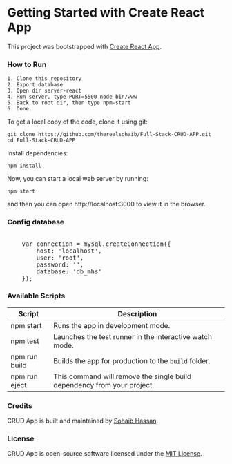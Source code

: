 # Getting Started with Create React App

This project was bootstrapped with [Create React App](https://github.com/therealsohaib/Full-Stack-CRUD-APP.git).


### How to Run
    1. Clone this repository
    2. Export database
    3. Open dir server-react
    4. Run server, type PORT=5500 node bin/www
    5. Back to root dir, then type npm-start
    6. Done. 

  To get a local copy of the code, clone it using git:

```
git clone https://github.com/therealsohaib/Full-Stack-CRUD-APP.git
cd Full-Stack-CRUD-APP
```
Install dependencies:

```
npm install
```
Now, you can start a local web server by running:

```
npm start
```
and then you can open http://localhost:3000 to view it in the browser.

### Config database
<pre>

    var connection = mysql.createConnection({
        host: 'localhost',
        user: 'root',
        password: '',
        database: 'db_mhs'
    });
</pre>

### Available Scripts
| Script        | Description                                                             |
| ------------- | ----------------------------------------------------------------------- |
| npm start     | Runs the app in development mode.                                   |
| npm test      | Launches the test runner in the interactive watch mode.                 |
| npm run build | Builds the app for production to the `build` folder.                    |
| npm run eject | This command will remove the single build dependency from your project. |

### Credits

CRUD App is built and maintained by [Sohaib Hassan](https://www.linkedin.com/in/sohaibhassan6/).

### License

CRUD App is open-source software licensed under the [MIT License](https://github.com/therealsohaib/Full-Stack-CRUD-APP/blob/main/LICENSE.md).

